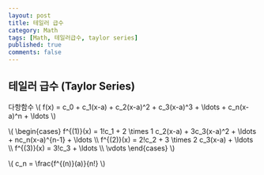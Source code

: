 ```yaml
---
layout: post
title: 테일러 급수
category: Math
tags: [Math, 테일러급수, taylor series]
published: true
comments: false
---
```


테일러 급수 (Taylor Series)
---

다항함수
\\( f(x) = c\_0 + c\_1(x-a) + c\_2(x-a)^2 + c\_3(x-a)^3 + \ldots + c\_n(x-a)^n + \ldots \\)

\\( \begin{cases} 
     f^{(1)}(x) = 1!c\_1 + 2 \times 1 c\_2(x-a) + 3c\_3(x-a)^2 + \ldots + nc\_n(x-a)^{n-1} + \ldots
\\\\ f^{(2)}(x) = 2!c\_2 + 3 \times 2 c\_3(x-a) + \ldots
\\\\ f^{(3)}(x) = 3!c\_3 + \ldots
\\\\ \vdots
\end{cases} \\)

\\( c\_n = \frac{f^{(n)}(a)}{n!} \\)
